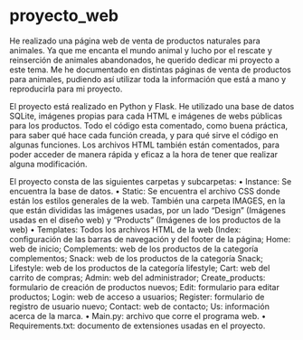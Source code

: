 # proyecto_web
He realizado una página web de venta de productos naturales para animales. Ya que me encanta el mundo animal y lucho por el rescate y reinserción de animales abandonados, he querido dedicar mi proyecto a este tema. Me he documentado en distintas páginas de venta de productos para animales, pudiendo así utilizar toda la información que está a mano y reproducirla para mi proyecto.

El proyecto está realizado en Python y Flask. He utilizado una base de datos SQLite, imágenes propias para cada HTML e imágenes de webs públicas para los productos.
Todo el código esta comentado, como buena práctica, para saber qué hace cada función creada, y para qué sirve el código en algunas funciones.
Los archivos HTML también están comentados, para poder acceder de manera rápida y eficaz a la hora de tener que realizar alguna modificación.

El proyecto consta de las siguientes carpetas y subcarpetas:
•	Instance: Se encuentra la base de datos.
•	Static: Se encuentra el archivo CSS donde están los estilos generales de la web. También una carpeta IMAGES, en la que están divididas las imágenes usadas, por un lado “Design” (Imágenes usadas en el diseño web) y “Products” (Imágenes de los productos de la web)
•	Templates: Todos los archivos HTML de la web (Index: configuración de las barras de navegación y del footer de la página; Home: web de inicio; Complements: web de los productos de la categoría complementos; Snack: web de los productos de la categoría Snack; Lifestyle: web de los productos de la categoría lifestyle; Cart: web del carrito de compras; Admin: web del administrador; Create_products: formulario de creación de productos nuevos; Edit: formulario para editar productos; Login: web de acceso a usuarios; Register: formulario de registro de usuario nuevo; Contact: web de contacto; Us: información acerca de la marca.
•	Main.py: archivo que corre el programa web.
•	Requirements.txt: documento de extensiones usadas en el proyecto.
